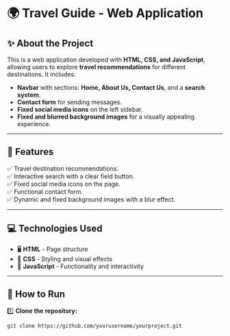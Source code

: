 # 🌍 Travel Guide - Web Application

## ✨ About the Project
This is a web application developed with **HTML, CSS, and JavaScript**, allowing users to explore **travel recommendations** for different destinations. It includes:
- **Navbar** with sections: **Home, About Us, Contact Us**, and a **search system**.
- **Contact form** for sending messages.
- **Fixed social media icons** on the left sidebar.
- **Fixed and blurred background images** for a visually appealing experience.

---

## 📌 Features
✅ Travel destination recommendations.  
✅ Interactive search with a clear field button.  
✅ Fixed social media icons on the page.  
✅ Functional contact form.  
✅ Dynamic and fixed background images with a blur effect.  

---

## 💻 Technologies Used
- 🖥️ **HTML** - Page structure  
- 🎨 **CSS** - Styling and visual effects  
- 🚀 **JavaScript** - Functionality and interactivity  

---

## 🚀 How to Run
1️⃣ **Clone the repository:**  
```bash
git clone https://github.com/yourusername/yourproject.git

